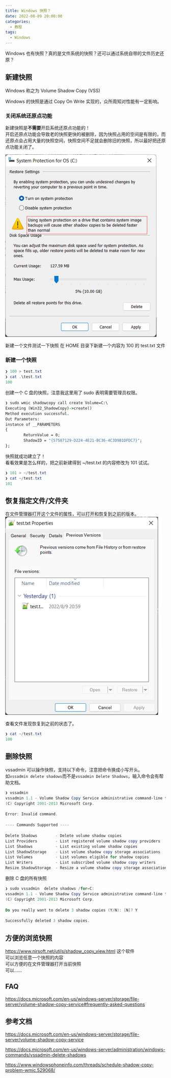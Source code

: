 ```yaml
---
title: Windows 快照？
date: 2022-08-09 20:00:00
categories:
  - 教程
tags:
  - Windows
---
```


Windows 也有快照？真的是文件系统的快照？还可以通过系统自带的文件历史还原？

<!-- more -->

## 新建快照

Windows 称之为 Volume Shadow Copy (VSS)

Windows 的快照是通过 Copy On Write 实现的，众所周知对性能有一定影响。

### 关闭系统还原点功能

新建快照是**不需要**开启系统还原点功能的！  
开启还原点功能会导致老的快照更快的被删除，因为快照占用的空间是有限的，而还原点会占用大量的快照空间，快照空间不足就会删除旧的快照，所以最好把还原点功能关闭了。

![还原点功能](images/2022-08-10-14-07-54.png)

新建一个文件测试一下快照
在 HOME 目录下新建一个内容为 100 的 test.txt 文件

### 新建一个快照

```powershell
❯ 100 > test.txt
❯ cat .\test.txt
100
```

创建一个 C 盘的快照，注意我这里用了 sudo 表明需要管理员权限。

```cmd
❯ sudo wmic shadowcopy call create Volume=C:\
Executing (Win32_ShadowCopy)->create()
Method execution successful.
Out Parameters:
instance of __PARAMETERS
{
        ReturnValue = 0;
        ShadowID = "{57587129-D224-4E21-BC36-4C3D9B1DFDC7}";
};
```

快照就成功建立了！  
看看效果是怎么样的，把之前新建得到 ~/test.txt 的内容修改为 101 试试。

```powershell
❯ 101 > ~/test.txt
❯ cat ~/test.txt
101
```

## 恢复指定文件/文件夹

在文件管理器打开这个文件的属性，可以打开和恢复到之前的版本。
![文件属性](images/2022-08-10-14-36-33.png)

查看文件发现恢复到之前的状态了。

```powershell
❯ cat ~/test.txt
100
```

## 删除快照

vssadmin 可以操作快照，支持以下命令，注意把命令换成小写开头。  
如`vssadmin delete shadows`而不是`vssadmin Delete Shadows`，输入命令会有帮助文档。

```powershell
❯ vssadmin
vssadmin 1.1 - Volume Shadow Copy Service administrative command-line tool
(C) Copyright 2001-2013 Microsoft Corp.

Error: Invalid command.

---- Commands Supported ----

Delete Shadows        - Delete volume shadow copies
List Providers        - List registered volume shadow copy providers
List Shadows          - List existing volume shadow copies
List ShadowStorage    - List volume shadow copy storage associations
List Volumes          - List volumes eligible for shadow copies
List Writers          - List subscribed volume shadow copy writers
Resize ShadowStorage  - Resize a volume shadow copy storage association
```

删除 C 盘的所有快照

```powershell
❯ sudo vssadmin  delete shadows /for=C:
vssadmin 1.1 - Volume Shadow Copy Service administrative command-line tool
(C) Copyright 2001-2013 Microsoft Corp.

Do you really want to delete 3 shadow copies (Y/N): [N]? Y

Successfully deleted 3 shadow copies.
```

## 方便的浏览快照

<https://www.nirsoft.net/utils/shadow_copy_view.html>
这个软件  
可以浏览任意一个快照的内容  
可以方便的在文件管理器打开当前快照  
可以……

## FAQ

<https://docs.microsoft.com/en-us/windows-server/storage/file-server/volume-shadow-copy-service#frequently-asked-questions>

## 参考文档

<https://docs.microsoft.com/en-us/windows-server/storage/file-server/volume-shadow-copy-service>

<https://docs.microsoft.com/en-us/windows-server/administration/windows-commands/vssadmin-delete-shadows>

<https://www.windowsphoneinfo.com/threads/schedule-shadow-copy-problem-wmic.529068/>

